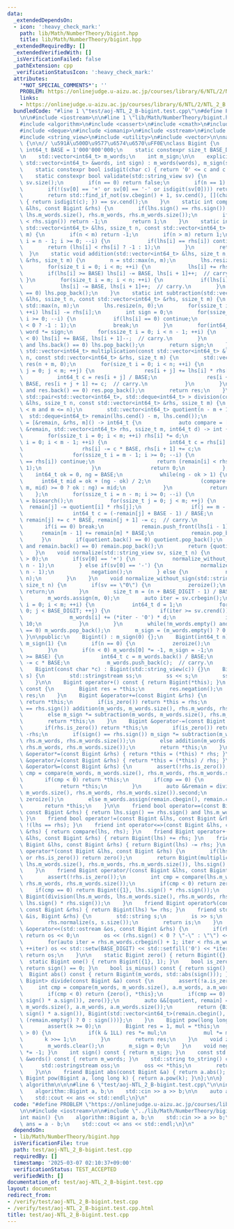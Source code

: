 ```yaml
---
data:
  _extendedDependsOn:
  - icon: ':heavy_check_mark:'
    path: lib/Math/NumberTheory/bigint.hpp
    title: lib/Math/NumberTheory/bigint.hpp
  _extendedRequiredBy: []
  _extendedVerifiedWith: []
  _isVerificationFailed: false
  _pathExtension: cpp
  _verificationStatusIcon: ':heavy_check_mark:'
  attributes:
    '*NOT_SPECIAL_COMMENTS*': ''
    PROBLEM: https://onlinejudge.u-aizu.ac.jp/courses/library/6/NTL/2/NTL_2_B
    links:
    - https://onlinejudge.u-aizu.ac.jp/courses/library/6/NTL/2/NTL_2_B
  bundledCode: "#line 1 \"test/aoj-NTL_2_B-bigint.test.cpp\"\n#define PROBLEM \"https://onlinejudge.u-aizu.ac.jp/courses/library/6/NTL/2/NTL_2_B\"\
    \n\n#include <iostream>\n\n#line 1 \"lib/Math/NumberTheory/bigint.hpp\"\n\n\n\n\
    #include <algorithm>\n#include <cassert>\n#include <cmath>\n#include <cstdint>\n\
    #include <deque>\n#include <iomanip>\n#include <sstream>\n#include <string>\n\
    #include <string_view>\n#include <utility>\n#include <vector>\n\nnamespace algorithm\
    \ {\n\n// \u591A\u500D\u9577\u6574\u6570\uFF0E\nclass Bigint {\n    static constexpr\
    \ int64_t BASE = 1'000'000'000;\n    static constexpr size_t BASE_DIGIT = 9;\n\
    \n    std::vector<int64_t> m_words;\n    int m_sign;\n\n    explicit Bigint(const\
    \ std::vector<int64_t> &words, int sign) : m_words(words), m_sign(sign) {}\n\n\
    \    static constexpr bool isdigit(char c) { return '0' <= c and c <= '9'; }\n\
    \    static constexpr bool validate(std::string_view sv) {\n        size_t n =\
    \ sv.size();\n        if(n == 0) return false;\n        if(n == 1) return isdigit(sv[0]);\n\
    \        if(!(sv[0] == '+' or sv[0] == '-' or isdigit(sv[0]))) return false;\n\
    \        return std::find_if_not(sv.cbegin() + 1, sv.cend(), [](char c) -> bool\
    \ { return isdigit(c); }) == sv.cend();\n    }\n    static int compare(const Bigint\
    \ &lhs, const Bigint &rhs) {\n        if(lhs.sign() == rhs.sign()) return compare(lhs.m_words,\
    \ lhs.m_words.size(), rhs.m_words, rhs.m_words.size());\n        if(lhs.sign()\
    \ < rhs.sign()) return -1;\n        return 1;\n    }\n    static int compare(const\
    \ std::vector<int64_t> &lhs, ssize_t n, const std::vector<int64_t> &rhs, ssize_t\
    \ m) {\n        if(n < m) return -1;\n        if(n > m) return 1;\n        for(ssize_t\
    \ i = n - 1; i >= 0; --i) {\n            if(lhs[i] == rhs[i]) continue;\n    \
    \        return (lhs[i] < rhs[i] ? -1 : 1);\n        }\n        return 0;\n  \
    \  }\n    static void addition(std::vector<int64_t> &lhs, size_t n, const std::vector<int64_t>\
    \ &rhs, size_t m) {\n        n = std::max(n, m);\n        lhs.resize(n + 1, 0);\n\
    \        for(size_t i = 0; i < m; ++i) {\n            lhs[i] += rhs[i];\n    \
    \        if(lhs[i] >= BASE) lhs[i] -= BASE, lhs[i + 1]++;  // carry.\n       \
    \ }\n        for(size_t i = m; i < n; ++i) {\n            if(lhs[i] < BASE) break;\n\
    \            lhs[i] -= BASE, lhs[i + 1]++;  // carry.\n        }\n        if(lhs.back()\
    \ == 0) lhs.pop_back();\n    }\n    static int subtraction(std::vector<int64_t>\
    \ &lhs, ssize_t n, const std::vector<int64_t> &rhs, ssize_t m) {\n        n =\
    \ std::max(n, m);\n        lhs.resize(n, 0);\n        for(ssize_t i = 0; i < m;\
    \ ++i) lhs[i] -= rhs[i];\n        int sign = 0;\n        for(ssize_t i = n - 1;\
    \ i >= 0; --i) {\n            if(lhs[i] == 0) continue;\n            sign = (lhs[i]\
    \ < 0 ? -1 : 1);\n            break;\n        }\n        for(int64_t &word : lhs)\
    \ word *= sign;\n        for(ssize_t i = 0; i < n - 1; ++i) {\n            if(lhs[i]\
    \ < 0) lhs[i] += BASE, lhs[i + 1]--;  // carry.\n        }\n        while(!lhs.empty()\
    \ and lhs.back() == 0) lhs.pop_back();\n        return sign;\n    }\n    static\
    \ std::vector<int64_t> multiplication(const std::vector<int64_t> &lhs, size_t\
    \ n, const std::vector<int64_t> &rhs, size_t m) {\n        std::vector<int64_t>\
    \ res(n + m, 0);\n        for(size_t i = 0; i < n; ++i) {\n            for(size_t\
    \ j = 0; j < m; ++j) {\n                res[i + j] += lhs[i] * rhs[j];\n     \
    \           int64_t c = res[i + j] / BASE;\n                res[i + j] -= c *\
    \ BASE, res[i + j + 1] += c;  // carry.\n            }\n        }\n        while(!res.empty()\
    \ and res.back() == 0) res.pop_back();\n        return res;\n    }\n    static\
    \ std::pair<std::vector<int64_t>, std::deque<int64_t> > division(const std::vector<int64_t>\
    \ &lhs, ssize_t n, const std::vector<int64_t> &rhs, ssize_t m) {\n        assert(0\
    \ < m and m <= n);\n        std::vector<int64_t> quotient(n - m + 1);\n      \
    \  std::deque<int64_t> remain(lhs.cend() - m, lhs.cend());\n        auto bisearch\
    \ = [&remain, &rhs, m]() -> int64_t {\n            auto compare = [](const std::deque<int64_t>\
    \ &remain, std::vector<int64_t> rhs, ssize_t m, int64_t d) -> int {\n        \
    \        for(ssize_t i = 0; i < m; ++i) rhs[i] *= d;\n                for(ssize_t\
    \ i = 0; i < m - 1; ++i) {\n                    int64_t c = rhs[i] / BASE;\n \
    \                   rhs[i] -= c * BASE, rhs[i + 1] += c;\n                }\n\
    \                for(ssize_t i = m - 1; i >= 0; --i) {\n                    if(remain[i]\
    \ == rhs[i]) continue;\n                    return (remain[i] < rhs[i] ? -1 :\
    \ 1);\n                }\n                return 0;\n            };\n        \
    \    int64_t ok = 0, ng = BASE;\n            while(ng - ok > 1) {\n          \
    \      int64_t mid = ok + (ng - ok) / 2;\n                (compare(remain, rhs,\
    \ m, mid) >= 0 ? ok : ng) = mid;\n            }\n            return ok;\n    \
    \    };\n        for(ssize_t i = n - m; i >= 0; --i) {\n            quotient[i]\
    \ = bisearch();\n            for(ssize_t j = 0; j < m; ++j) {\n              \
    \  remain[j] -= quotient[i] * rhs[j];\n                if(j == m - 1) break;\n\
    \                int64_t c = (-remain[j] + BASE - 1) / BASE;\n               \
    \ remain[j] += c * BASE, remain[j + 1] -= c;  // carry.\n            }\n     \
    \       if(i == 0) break;\n            remain.push_front(lhs[i - 1]);\n      \
    \      remain[m - 1] += remain[m] * BASE;\n            remain.pop_back();\n  \
    \      }\n        if(quotient.back() == 0) quotient.pop_back();\n        while(!remain.empty()\
    \ and remain.back() == 0) remain.pop_back();\n        return {quotient, remain};\n\
    \    }\n    void normalize(std::string_view sv, size_t n) {\n        assert(n\
    \ > 0);\n        if(sv[0] == '+') {\n            normalize_without_sign(sv.substr(1),\
    \ n - 1);\n        } else if(sv[0] == '-') {\n            normalize_without_sign(sv.substr(1),\
    \ n - 1);\n            negation();\n        } else {\n            normalize_without_sign(sv,\
    \ n);\n        }\n    }\n    void normalize_without_sign(std::string_view sv,\
    \ size_t n) {\n        if(sv == \"0\") {\n            zeroize();\n           \
    \ return;\n        }\n        size_t m = (n + BASE_DIGIT - 1) / BASE_DIGIT;\n\
    \        m_words.assign(m, 0);\n        auto iter = sv.crbegin();\n        for(size_t\
    \ i = 0; i < m; ++i) {\n            int64_t d = 1;\n            for(size_t j =\
    \ 0; j < BASE_DIGIT; ++j) {\n                if(iter >= sv.crend()) break;\n \
    \               m_words[i] += (*iter - '0') * d;\n                iter++, d *=\
    \ 10;\n            }\n        }\n        while(!m_words.empty() and m_words.back()\
    \ == 0) m_words.pop_back();\n        m_sign = (m_words.empty() ? 0 : 1);\n   \
    \ }\n\npublic:\n    Bigint() : m_sign(0) {};\n    Bigint(int64_t n) : m_words({n}),\
    \ m_sign(1) {\n        if(n == 0) {\n            zeroize();\n            return;\n\
    \        }\n        if(n < 0) m_words[0] *= -1, m_sign = -1;\n        while(m_words.back()\
    \ >= BASE) {\n            int64_t c = m_words.back() / BASE;\n            m_words.back()\
    \ -= c * BASE;\n            m_words.push_back(c);  // carry.\n        }\n    }\n\
    \    Bigint(const char *c) : Bigint(std::string_view(c)) {}\n    Bigint(std::string_view\
    \ s) {\n        std::stringstream ss;\n        ss << s;\n        ss >> *this;\n\
    \    }\n\n    Bigint operator+() const { return Bigint(*this); }\n    Bigint operator-()\
    \ const {\n        Bigint res = *this;\n        res.negation();\n        return\
    \ res;\n    }\n    Bigint &operator+=(const Bigint &rhs) {\n        if(rhs.is_zero())\
    \ return *this;\n        if(is_zero()) return *this = rhs;\n        if(sign()\
    \ == rhs.sign()) addition(m_words, m_words.size(), rhs.m_words, rhs.m_words.size());\n\
    \        else m_sign *= subtraction(m_words, m_words.size(), rhs.m_words, rhs.m_words.size());\n\
    \        return *this;\n    }\n    Bigint &operator-=(const Bigint &rhs) {\n \
    \       if(rhs.is_zero()) return *this;\n        if(is_zero()) return *this =\
    \ -rhs;\n        if(sign() == rhs.sign()) m_sign *= subtraction(m_words, m_words.size(),\
    \ rhs.m_words, rhs.m_words.size());\n        else addition(m_words, m_words.size(),\
    \ rhs.m_words, rhs.m_words.size());\n        return *this;\n    }\n    Bigint\
    \ &operator*=(const Bigint &rhs) { return *this = (*this) * rhs; }\n    Bigint\
    \ &operator/=(const Bigint &rhs) { return *this = (*this) / rhs; }\n    Bigint\
    \ &operator%=(const Bigint &rhs) {\n        assert(!rhs.is_zero());\n        int\
    \ cmp = compare(m_words, m_words.size(), rhs.m_words, rhs.m_words.size());\n \
    \       if(cmp < 0) return *this;\n        if(cmp == 0) {\n            zeroize();\n\
    \            return *this;\n        }\n        auto &&remain = division(m_words,\
    \ m_words.size(), rhs.m_words, rhs.m_words.size()).second;\n        if(remain.empty())\
    \ zeroize();\n        else m_words.assign(remain.cbegin(), remain.cend());\n \
    \       return *this;\n    }\n\n    friend bool operator==(const Bigint &lhs,\
    \ const Bigint &rhs) { return lhs.sign() == rhs.sign() and lhs.m_words == rhs.m_words;\
    \ }\n    friend bool operator!=(const Bigint &lhs, const Bigint &rhs) { return\
    \ !(lhs == rhs); }\n    friend int operator<=>(const Bigint &lhs, const Bigint\
    \ &rhs) { return compare(lhs, rhs); }\n    friend Bigint operator+(const Bigint\
    \ &lhs, const Bigint &rhs) { return Bigint(lhs) += rhs; }\n    friend Bigint operator-(const\
    \ Bigint &lhs, const Bigint &rhs) { return Bigint(lhs) -= rhs; }\n    friend Bigint\
    \ operator*(const Bigint &lhs, const Bigint &rhs) {\n        if(lhs.is_zero()\
    \ or rhs.is_zero()) return zero();\n        return Bigint(multiplication(lhs.m_words,\
    \ lhs.m_words.size(), rhs.m_words, rhs.m_words.size()), lhs.sign() * rhs.sign());\n\
    \    }\n    friend Bigint operator/(const Bigint &lhs, const Bigint &rhs) {\n\
    \        assert(!rhs.is_zero());\n        int cmp = compare(lhs.m_words, lhs.m_words.size(),\
    \ rhs.m_words, rhs.m_words.size());\n        if(cmp < 0) return zero();\n    \
    \    if(cmp == 0) return Bigint({1}, lhs.sign() * rhs.sign());\n        return\
    \ Bigint(division(lhs.m_words, lhs.m_words.size(), rhs.m_words, rhs.m_words.size()).first,\
    \ lhs.sign() * rhs.sign());\n    }\n    friend Bigint operator%(const Bigint &lhs,\
    \ const Bigint &rhs) { return Bigint(lhs) %= rhs; }\n    friend std::istream &operator>>(std::istream\
    \ &is, Bigint &rhs) {\n        std::string s;\n        is >> s;\n        assert(validate(s));\n\
    \        rhs.normalize(s, s.size());\n        return is;\n    }\n    friend std::ostream\
    \ &operator<<(std::ostream &os, const Bigint &rhs) {\n        if(rhs.is_zero())\
    \ return os << 0;\n        os << (rhs.sign() < 0 ? \"-\" : \"\") << rhs.m_words.back();\n\
    \        for(auto iter = rhs.m_words.crbegin() + 1; iter < rhs.m_words.crend();\
    \ ++iter) os << std::setw(BASE_DIGIT) << std::setfill('0') << *iter;\n       \
    \ return os;\n    }\n\n    static Bigint zero() { return Bigint({}, 0); }\n  \
    \  static Bigint one() { return Bigint({1}, 1); }\n    bool is_zero() const {\
    \ return sign() == 0; }\n    bool is_minus() const { return sign() < 0; }\n  \
    \  Bigint abs() const { return Bigint(m_words, std::abs(sign())); }\n    std::pair<Bigint,\
    \ Bigint> divide(const Bigint &a) const {\n        assert(!a.is_zero());\n   \
    \     int cmp = compare(m_words, m_words.size(), a.m_words, a.m_words.size());\n\
    \        if(cmp < 0) return {zero(), *this};\n        if(cmp == 0) return {Bigint({1},\
    \ sign() * a.sign()), zero()};\n        auto &&[quotient, remain] = division(m_words,\
    \ m_words.size(), a.m_words, a.m_words.size());\n        return {Bigint(std::move(quotient),\
    \ sign() * a.sign()), Bigint(std::vector<int64_t>(remain.cbegin(), remain.cend()),\
    \ (remain.empty() ? 0 : sign()))};\n    }\n    Bigint pow(long long k) const {\n\
    \        assert(k >= 0);\n        Bigint res = 1, mul = *this;\n        while(k\
    \ > 0) {\n            if(k & 1LL) res *= mul;\n            mul *= mul;\n     \
    \       k >>= 1;\n        }\n        return res;\n    }\n    void zeroize() {\n\
    \        m_words.clear();\n        m_sign = 0;\n    }\n    void negation() { m_sign\
    \ *= -1; }\n    int sign() const { return m_sign; }\n    const std::vector<int64_t>\
    \ &words() const { return m_words; }\n    std::string to_string() const {\n  \
    \      std::ostringstream oss;\n        oss << *this;\n        return oss.str();\n\
    \    }\n\n    friend Bigint abs(const Bigint &a) { return a.abs(); }\n    friend\
    \ Bigint pow(Bigint a, long long k) { return a.pow(k); }\n};\n\n}  // namespace\
    \ algorithm\n\n\n#line 6 \"test/aoj-NTL_2_B-bigint.test.cpp\"\n\nint main() {\n\
    \    algorithm::Bigint a, b;\n    std::cin >> a >> b;\n\n    auto ans = a - b;\n\
    \    std::cout << ans << std::endl;\n}\n"
  code: "#define PROBLEM \"https://onlinejudge.u-aizu.ac.jp/courses/library/6/NTL/2/NTL_2_B\"\
    \n\n#include <iostream>\n\n#include \"../lib/Math/NumberTheory/bigint.hpp\"\n\n\
    int main() {\n    algorithm::Bigint a, b;\n    std::cin >> a >> b;\n\n    auto\
    \ ans = a - b;\n    std::cout << ans << std::endl;\n}\n"
  dependsOn:
  - lib/Math/NumberTheory/bigint.hpp
  isVerificationFile: true
  path: test/aoj-NTL_2_B-bigint.test.cpp
  requiredBy: []
  timestamp: '2025-03-07 02:10:37+09:00'
  verificationStatus: TEST_ACCEPTED
  verifiedWith: []
documentation_of: test/aoj-NTL_2_B-bigint.test.cpp
layout: document
redirect_from:
- /verify/test/aoj-NTL_2_B-bigint.test.cpp
- /verify/test/aoj-NTL_2_B-bigint.test.cpp.html
title: test/aoj-NTL_2_B-bigint.test.cpp
---
```

